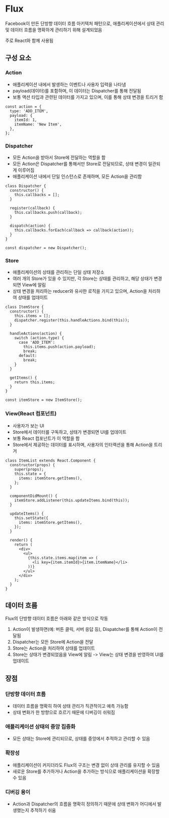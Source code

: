 # Flux

Facebook이 만든 단방향 데이터 흐름 아키텍처 패턴으로, 애플리케이션에서 상태 관리 및 데이터 흐름을 명확하게 관리하기 위해 설계되었음

주로 React와 함께 사용됨

## 구성 요소

### Action

- 애플리케이션 내에서 발생하는 이벤트나 사용자 입력을 나타냄
- payload(데이터)를 포함하며, 이 데이터는 Dispatcher를 통해 전달됨
- 보통 액션 타입과 관련된 데이터를 가지고 있으며, 이를 통해 상태 변경을 트리거 함

```
const action = {
  type: 'ADD_ITEM',
  payload: {
    itemId: 1,
    itemName: 'New Item',
  },
};
```

### Dispatcher

- 모든 Action을 받아서 Store에 전달하는 역할을 함
- 모든 Action은 Dispatcher를 통해서만 Store로 전달되므로, 상태 변경이 일관되게 이루어짐
- 애플리케이션 내에서 단일 인스턴스로 존재하며, 모든 Action을 관리함

```
class Dispatcher {
  constructor() {
    this.callbacks = [];
  }

  register(callback) {
    this.callbacks.push(callback);
  }

  dispatch(action) {
    this.callbacks.forEach(callback => callback(action));
  }
}

const dispatcher = new Dispatcher();
```

### Store

- 애플리케이션의 상태를 관리하는 단일 상태 저장소
- 여러 개의 Store가 있을 수 있지만, 각 Store는 상태를 관리하고, 해당 상태가 변경되면 View에 알림
- 상태 변경을 처리하는 reducer와 유사한 로직을 가지고 있으며, Action을 처리하여 상태를 업데이트

```
class ItemStore {
  constructor() {
    this.items = [];
    dispatcher.register(this.handleActions.bind(this));
  }

  handleActions(action) {
    switch (action.type) {
      case 'ADD_ITEM':
        this.items.push(action.payload);
        break;
      default:
        break;
    }
  }

  getItems() {
    return this.items;
  }
}

const itemStore = new ItemStore();
```

### View(React 컴포넌트)

- 사용자가 보는 UI
- Store에서 데이터를 구독하고, 상태가 변경되면 UI를 업데이트
- 보통 React 컴포넌트가 이 역할을 함
- Store에서 제공하는 데이터를 표시하며, 사용자의 인터랙션을 통해 Action을 트리거

```
class ItemList extends React.Component {
  constructor(props) {
    super(props);
    this.state = {
      items: itemStore.getItems(),
    };
  }

  componentDidMount() {
    itemStore.addListener(this.updateItems.bind(this));
  }

  updateItems() {
    this.setState({
      items: itemStore.getItems(),
    });
  }

  render() {
    return (
      <div>
        <ul>
          {this.state.items.map(item => (
            <li key={item.itemId}>{item.itemName}</li>
          ))}
        </ul>
      </div>
    );
  }
}
```

## 데이터 흐름

Flux의 단방향 데이터 흐름은 아래와 같은 방식으로 작동

1. Action이 발생하면(예: 버튼 클릭, 서버 응답 등), Dispatcher를 통해 Action이 전달됨
2. Dispatcher는 모든 Store에 Action을 전달
3. Store는 Action을 처리하여 상태를 업데이트
4. Store는 상태가 변경되었음을 View에 알림 -> View는 상태 변경을 반영하여 UI를 업데이트

## 장점

### 단방향 데이터 흐름

- 데이터 흐름을 명확히 하여 상태 관리가 직관적이고 예측 가능함
- 상태 변화가 한 방향으로 흐르기 때문에 디버깅이 쉬워짐

### 애플리케이션 상태의 중앙 집중화

- 모든 상태는 Store에 관리되므로, 상태를 중앙에서 추적하고 관리할 수 있음

### 확장성

- 애플리케이션이 커지더라도 Flux의 구조는 변경 없이 상태 관리를 유지할 수 있음
- 새로운 Store를 추가하거나 Action을 추가하는 방식으로 애플리케이션을 확장할 수 있음

### 디버깅 용이

- Action과 Dispatcher의 흐름을 명확히 정의하기 때문에 상태 변화가 어디에서 발생했는지 추적하기 쉬움
